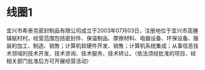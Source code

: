 # 线圈1
宜兴市希泰克密封制品有限公司成立于2003年07月03日，注册地位于宜兴市高塍镇赋村村。经营范围包括密封件、保温制品、摩擦材料、电器设备、环保设备、服装的加工、制造、销售；计算机软硬件开发、销售；计算机系统集成；从事信息技术领域的技术开发、技术咨询、技术服务、技术转让。（依法须经批准的项目，经相关部门批准后方可开展经营活动）